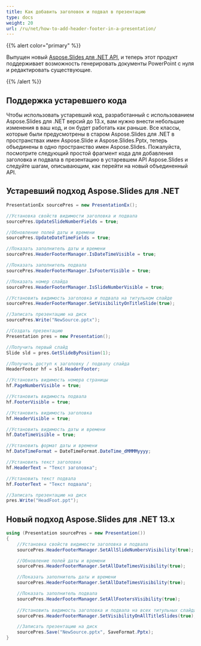 ```yaml
---
title: Как добавить заголовок и подвал в презентацию
type: docs
weight: 20
url: /ru/net/how-to-add-header-footer-in-a-presentation/
---
```


{{% alert color="primary" %}} 

Выпущен новый [Aspose.Slides для .NET API](/slides/ru/net/), и теперь этот продукт поддерживает возможность генерировать документы PowerPoint с нуля и редактировать существующие.

{{% /alert %}} 
## **Поддержка устаревшего кода**
Чтобы использовать устаревший код, разработанный с использованием Aspose.Slides для .NET версий до 13.x, вам нужно внести небольшие изменения в ваш код, и он будет работать как раньше. Все классы, которые были предусмотрены в старом Aspose.Slides для .NET в пространствах имен Aspose.Slide и Aspose.Slides.Pptx, теперь объединены в одно пространство имен Aspose.Slides. Пожалуйста, посмотрите следующий простой фрагмент кода для добавления заголовка и подвала в презентацию в устаревшем API Aspose.Slides и следуйте шагам, описывающим, как перейти на новый объединенный API.
## **Устаревший подход Aspose.Slides для .NET**
```c#
PresentationEx sourcePres = new PresentationEx();

//Установка свойств видимости заголовка и подвала
sourcePres.UpdateSlideNumberFields = true;

//Обновление полей даты и времени
sourcePres.UpdateDateTimeFields = true;

//Показать заполнитель даты и времени
sourcePres.HeaderFooterManager.IsDateTimeVisible = true;

//Показать заполнитель подвала
sourcePres.HeaderFooterManager.IsFooterVisible = true;

//Показать номер слайда
sourcePres.HeaderFooterManager.IsSlideNumberVisible = true;

//Установить видимость заголовка и подвала на титульном слайде
sourcePres.HeaderFooterManager.SetVisibilityOnTitleSlide(true);

//Записать презентацию на диск
sourcePres.Write("NewSource.pptx");
```

```c#
//Создать презентацию
Presentation pres = new Presentation();

//Получить первый слайд
Slide sld = pres.GetSlideByPosition(1);

//Получить доступ к заголовку / подвалу слайда
HeaderFooter hf = sld.HeaderFooter;

//Установить видимость номера страницы
hf.PageNumberVisible = true;

//Установить видимость подвала
hf.FooterVisible = true;

//Установить видимость заголовка
hf.HeaderVisible = true;

//Установить видимость даты и времени
hf.DateTimeVisible = true;

//Установить формат даты и времени
hf.DateTimeFormat = DateTimeFormat.DateTime_dMMMMyyyy;

//Установить текст заголовка
hf.HeaderText = "Текст заголовка";

//Установить текст подвала
hf.FooterText = "Текст подвала";

//Записать презентацию на диск
pres.Write("HeadFoot.ppt");
```



## **Новый подход Aspose.Slides для .NET 13.x**
``` csharp
using (Presentation sourcePres = new Presentation())
{
    //Установка свойств видимости заголовка и подвала
    sourcePres.HeaderFooterManager.SetAllSlideNumbersVisibility(true);

    //Обновление полей даты и времени
    sourcePres.HeaderFooterManager.SetAllDateTimesVisibility(true);

    //Показать заполнитель даты и времени
    sourcePres.HeaderFooterManager.SetAllDateTimesVisibility(true);

    //Показать заполнитель подвала
    sourcePres.HeaderFooterManager.SetAllFootersVisibility(true);
    
    //Установить видимость заголовка и подвала на всех титульных слайдах
    sourcePres.HeaderFooterManager.SetVisibilityOnAllTitleSlides(true);

    //Записать презентацию на диск
    sourcePres.Save("NewSource.pptx", SaveFormat.Pptx);
}
```